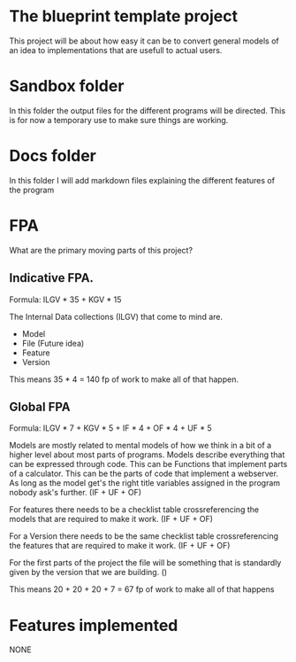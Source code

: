 # The blueprint template project

This project will be about how easy it can be to convert general models of an idea to implementations that are usefull to actual users.

# Sandbox folder

In this folder the output files for the different programs will be directed.
This is for now a temporary use to make sure things are working.

# Docs folder

In this folder I will add markdown files explaining the different features of the program


# FPA

What are the primary moving parts of this project?

## Indicative FPA.
Formula: ILGV * 35 + KGV * 15

The Internal Data collections (ILGV) that come to mind are.
- Model
- File (Future idea)
- Feature
- Version

This means
35 * 4 = 140 fp of work to make all of that happen.

## Global FPA
Formula: ILGV * 7 + KGV * 5 + IF * 4 + OF * 4 + UF * 5

Models are mostly related to mental models of how we think in a bit of a higher level about most parts of programs.
Models describe everything that can be expressed through code.
This can be Functions that implement parts of a calculator.
This can be the parts of code that implement a webserver.
As long as the model get's the right title variables assigned in the program nobody ask's further.
(IF + UF + OF)

For features there needs to be a checklist table crossreferencing the models that are required to make it work.
(IF + UF + OF)

For a Version there needs to be the same checklist table crossreferencing the features that are required to make it work.
(IF + UF + OF)

For the first parts of the project the file will be something that is standardly given by the version that we are building.
()


This means
20 + 20 + 20 + 7 = 67 fp of work to make all of that happens


# Features implemented
NONE